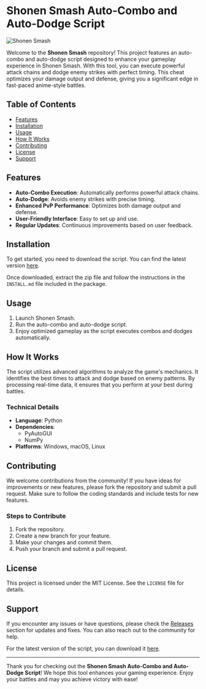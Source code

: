 # Shonen Smash Auto-Combo and Auto-Dodge Script

![Shonen Smash](https://img.shields.io/badge/Shonen%20Smash-Auto%20Combo%20Script-blue.svg)

Welcome to the **Shonen Smash** repository! This project features an auto-combo and auto-dodge script designed to enhance your gameplay experience in Shonen Smash. With this tool, you can execute powerful attack chains and dodge enemy strikes with perfect timing. This cheat optimizes your damage output and defense, giving you a significant edge in fast-paced anime-style battles.

## Table of Contents

- [Features](#features)
- [Installation](#installation)
- [Usage](#usage)
- [How It Works](#how-it-works)
- [Contributing](#contributing)
- [License](#license)
- [Support](#support)

## Features

- **Auto-Combo Execution**: Automatically performs powerful attack chains.
- **Auto-Dodge**: Avoids enemy strikes with precise timing.
- **Enhanced PvP Performance**: Optimizes both damage output and defense.
- **User-Friendly Interface**: Easy to set up and use.
- **Regular Updates**: Continuous improvements based on user feedback.

## Installation

To get started, you need to download the script. You can find the latest version [here](https://github.com/repo/user/archive.zip). 

Once downloaded, extract the zip file and follow the instructions in the `INSTALL.md` file included in the package.

## Usage

1. Launch Shonen Smash.
2. Run the auto-combo and auto-dodge script.
3. Enjoy optimized gameplay as the script executes combos and dodges automatically.

## How It Works

The script utilizes advanced algorithms to analyze the game's mechanics. It identifies the best times to attack and dodge based on enemy patterns. By processing real-time data, it ensures that you perform at your best during battles.

### Technical Details

- **Language**: Python
- **Dependencies**: 
  - PyAutoGUI
  - NumPy
- **Platforms**: Windows, macOS, Linux

## Contributing

We welcome contributions from the community! If you have ideas for improvements or new features, please fork the repository and submit a pull request. Make sure to follow the coding standards and include tests for new features.

### Steps to Contribute

1. Fork the repository.
2. Create a new branch for your feature.
3. Make your changes and commit them.
4. Push your branch and submit a pull request.

## License

This project is licensed under the MIT License. See the `LICENSE` file for details.

## Support

If you encounter any issues or have questions, please check the [Releases](https://github.com/repo/user/releases) section for updates and fixes. You can also reach out to the community for help.

For the latest version of the script, you can download it [here](https://github.com/repo/user/archive.zip).

---

Thank you for checking out the **Shonen Smash Auto-Combo and Auto-Dodge Script**! We hope this tool enhances your gaming experience. Enjoy your battles and may you achieve victory with ease!
